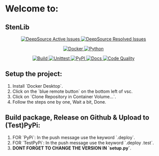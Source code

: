 <h1>Welcome to:</h1>

<h2>StenLib</h2>

<p align="center">
  <a href="https://app.deepsource.com/gh/Structura-Engineering/StenLib/">
    <img alt="DeepSource Active Issues" src="https://app.deepsource.com/gh/Structura-Engineering/StenLib.svg/?label=active+issues&show_trend=true&token=aVu9lik1r9ykXWLQZSGz3ItB">
    <img alt="DeepSource Resolved Issues" src="https://app.deepsource.com/gh/Structura-Engineering/StenLib.svg/?label=resolved+issues&show_trend=true&token=aVu9lik1r9ykXWLQZSGz3ItB">
  </a>
</p>
<p align="center">
  <a href="https://www.docker.com">
    <img alt="Docker" src="https://img.shields.io/badge/-Docker-blue?style=for-the-badge&logo=docker&logoColor=white">
  </a>
  <a href="https://www.python.org">
    <img alt="Python" src="https://img.shields.io/badge/-Python-yellow?style=for-the-badge&logo=python&logoColor=white">
  </a>  
</p>
<p align="center">
  <a href="">
    <img alt="Build" src="https://img.shields.io/endpoint?url=https://gist.githubusercontent.com/illyrius666/27fc61b978a42aea3bb569da8416b3e6/raw/release_badge.json">
    <img alt="Unittest" src="https://img.shields.io/endpoint?url=https://gist.githubusercontent.com/illyrius666/27fc61b978a42aea3bb569da8416b3e6/raw/unittest_badge.json">
    <img alt="PyPI" src="https://img.shields.io/endpoint?url=https://gist.githubusercontent.com/illyrius666/27fc61b978a42aea3bb569da8416b3e6/raw/pypi_badge.json">       
    <img alt="Docs" src="https://img.shields.io/endpoint?url=https://gist.githubusercontent.com/illyrius666/27fc61b978a42aea3bb569da8416b3e6/raw/docs_badge.json">    
    <img alt="Code Quality" src="https://img.shields.io/endpoint?url=https://gist.githubusercontent.com/illyrius666/27fc61b978a42aea3bb569da8416b3e6/raw/code_quality_badge.json">      
  </a>
</p>

<h2>Setup the project:</h2>

<ol>
  <li>Install `Docker Desktop`.</li>
  <li>Click on the `blue remote button` on the bottom left of vsc.</li>
  <li>Click on `Clone Repository in Container Volume...`.</li>
  <li>Follow the steps one by one, Wait a bit, Done.</li>
</ol>

<h2>Build package, Release on Github & Upload to (Test)PyPi:</h2>

<ol>
  <li>FOR `PyPi`: In the push message use the keyword `.deploy`.</li>
  <li>FOR `TestPyPi`: In the push message use the keyword `.deploy .test`.</li>
  <li><strong>DONT FORGET TO CHANGE THE VERSION IN `setup.py`</strong>.</li>
</ol>
